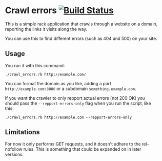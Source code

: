 # Crawl errors [![Build Status](https://secure.travis-ci.org/ekampp/crawl_errors.png)](http://travis-ci.org/ekampp/crawl_errors)


This is a simple rack application that crawls through a website on a domain, reporting the links it visits along the way.

You can use this to find different errors (such as 404 and 500) on your site.

## Usage

You run it with this command:

    ./crawl_errors.rb http://example.com/

You can format the domain as you like, adding a port `http://example.com:8080` or a subdomain `something.example.com`.

If you want the crawler to only repport actual errors (not 200 OK) you should pass the `--repport-errors-only` flag when you run the script, like this:

    ./crawl_errors.rb http://example.com --repport-errors-only

## Limitations

For now it only performs GET requests, and it doesn't adhere to the rel-nofollow rules. This is something that could be expanded on in later versions.
